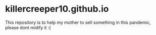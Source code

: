 # killercreeper10.github.io
This repository is to help my mother to sell something in this pandemic, please dont midify it :(
